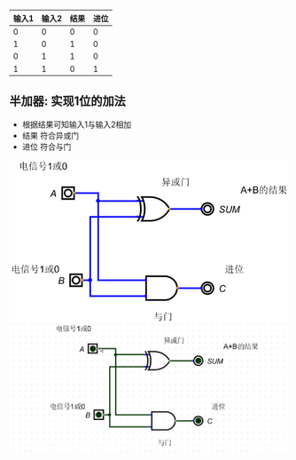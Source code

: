 |输入1|输入2|结果|进位|
|-|-|-| -
|0|0|0|0| 
|1|0|1|0|
|0|1|1|0|
|1|1|0|1|

## 半加器: 实现1位的加法
+ 根据结果可知输入1与输入2相加
+ 结果 符合异或门
+ 进位 符合与门

![半加器](imgs/half.png)
![半加器](imgs/half.gif)
